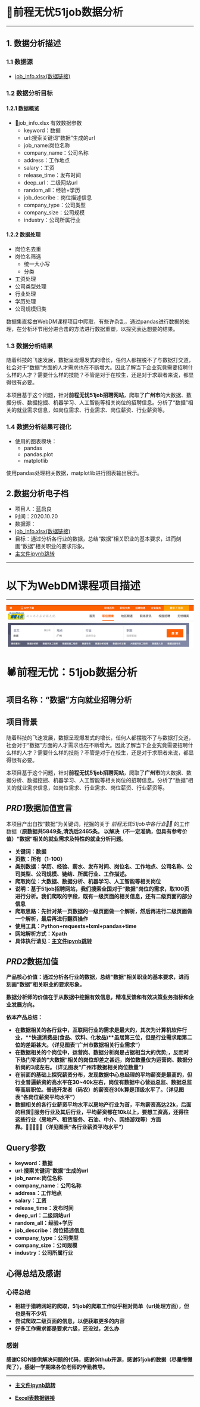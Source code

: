 # 🦠前程无忧51job数据分析

---

## 1. 数据分析描述

### 1.1 数据源

- [job_info.xlsx(数据链接)](https://gitee.com/Owenzhh/pandas_final/blob/master/Prj_51job/%E6%B8%85%E6%B4%97%E5%90%8Ejob_info.xlsx)

### 1.2 数据分析目标

#### 1.2.1 数据概览

- 📁job_info.xlsx 有效数据参数
  * keyword：数据
  * url:搜索关键词“数据”生成的url
  * job_name:岗位名称
  * company_name：公司名称
  * address：工作地点
  * salary：工资
  * release_time：发布时间
  * deep_url：二级网站url
  * random_all：经验+学历
  * job_describe：岗位描述信息
  * company_type：公司类型
  * company_size：公司规模
  * industry：公司所属行业

#### 1.2.2 数据处理

- 岗位名去重
- 岗位名筛选
  - 统一大小写
  - 分类
- 工资处理
- 公司类型处理
- 行业处理
- 学历处理
- 公司规模归类

数据集直接由WebDM课程项目中爬取，有些许杂乱，通过pandas进行数据的处理，在分析环节用分进合击的方法进行数据重塑，以探究表达想要的结果。

### 1.3 数据分析结果

随着科技的飞速发展，数据呈现爆发式的增长，任何人都摆脱不了与数据打交道，社会对于“数据”方面的人才需求也在不断增大。因此了解当下企业究竟需要招聘什么样的人才？需要什么样的技能？不管是对于在校生，还是对于求职者来说，都显得很有必要。

本项目基于这个问题，针对**前程无忧51job招聘网站**，爬取了**广州市**的大数据、数据分析、数据挖掘、机器学习、人工智能等相关岗位的招聘信息。分析了“数据”相关的就业需求信息，如岗位需求、行业需求、岗位薪资、行业薪资等。

### 1.4 数据分析结果可视化

- 使用的图表模块：
  - pandas
  - pandas.plot
  - matplotlib

使用pandas处理相关数据，matplotlib进行图表输出展示。

## 2.数据分析电子档

- 项目人：蓝启良
- 时间：2020.10.20
- 数据源：
- [job_info.xlsx(数据链接)](https://gitee.com/Owenzhh/pandas_final/blob/master/Prj_51job/%E6%B8%85%E6%B4%97%E5%90%8Ejob_info.xlsx)
- 目标：通过分析各行业的数据，总结“数据”相关职业的基本要求，进而刻画“数据”相关职业的要求形象。
- [主文件ipynb跳转](https://gitee.com/Owenzhh/pandas_final/blob/master/Prj_51job/get_job.ipynb)

---

# 以下为WebDM课程项目描述

---

![51job](home.png)

# 🕷前程无忧：51job数据分析

## 项目名称：“数据”方向就业招聘分析

## 项目背景

随着科技的飞速发展，数据呈现爆发式的增长，任何人都摆脱不了与数据打交道，社会对于“数据”方面的人才需求也在不断增大。因此了解当下企业究竟需要招聘什么样的人才？需要什么样的技能？不管是对于在校生，还是对于求职者来说，都显得很有必要。

本项目基于这个问题，针对**前程无忧51job招聘网站**，爬取了**广州市**的大数据、数据分析、数据挖掘、机器学习、人工智能等相关岗位的招聘信息。分析了“数据”相关的就业需求信息，如岗位需求、行业需求、岗位薪资、行业薪资等。

## *PRD1*数据加值宣言

本项目产出自按“数据”为关键词，挖掘的关于 *前程无忧51job中各行业* 的工作数据（<b>原数据共5849条,清洗后2465条。
以解决（不一定准确，但具有参考价值）“数据”相关的就业需求及特性的就业分析问题。

* 关键词：数据
* 页数：所有（1-100）
* 类别数据：学历、经验、薪水、发布时间、岗位名、工作地点、公司名称、公司类型、公司规模、链结、所属行业、工作描述。
* 爬取岗位：大数据、数据分析、机器学习、人工智能等相关岗位
* 说明：基于51job招聘网站，我们搜索全国对于“数据”岗位的需求，取100页进行分析。我们爬取的字段，既有一级页面的相关信息，还有二级页面的部分信息
* 爬取思路：先针对某一页数据的一级页面做一个解析，然后再进行二级页面做一个解析，最后再进行翻页操作
* 使用工具：Python+requests+lxml+pandas+time
* 网站解析方式：Xpath
* 具体执行请见：[主文件ipynb跳转](https://gitee.com/Owenzhh/pandas_final/blob/master/Prj_51job/get_job.ipynb)

## *PRD2*数据加值

产品核心价值：通过分析各行业的数据，总结“数据”相关职业的基本要求，进而刻画“数据”相关职业的要求形象。

数据分析师的价值在于从数据中挖掘有效信息，精准反馈和有效决策业务指标和企业发展方向。

<b>依本产品总结：</b>

- 在数据相关的各行业中，**互联网行业**的需求是最大的，其次为**计算机软件行业**，**快速消费品(食品、饮料、化妆品)**虽居第三位，但是行业需求距第二位的差距甚大。（详见图表“广州市数据相关行业需求”）
- 在数据相关的个岗位中，**运营岗、数据分析岗**是占据相当大的优势;，反而时下热门常谈的“大数据”相关的岗位却差之甚远，岗位数量仅为**运营岗、数据分析岗**的3成左右。（详见图表“广州市数据相关岗位数量”）
- 在前面的基础上探究薪资分布，发现**数据中心总经理**的平均薪资是最高的，但行业普遍薪资的高水平在30~40k左右，岗位有数据中心营运总监、数据总监等高层职位。普通开发者（码农）的薪资在30k算是顶级水平了。（详见图表“各岗位薪资平均水平”）
- 数据相关的各行业薪资平均水平以**房地产**行业为首，平均薪资高达22k，后面的**租赁服务**行业及其后行业，平均薪资都在10k以上，要想工资高，还得往这些行业（房地产、租赁服务、石油、中介、网络游戏等）方面靠。（详见图表“各行业薪资平均水平“）

## Query参数

* keyword：数据
* url:搜索关键词“数据”生成的url
* job_name:岗位名称
* company_name：公司名称
* address：工作地点
* salary：工资
* release_time：发布时间
* deep_url：二级网站url
* random_all：经验+学历
* job_describe：岗位描述信息
* company_type：公司类型
* company_size：公司规模
* industry：公司所属行业


## 心得总结及感谢

### 心得总结

- 相较于猎聘网站的爬取，51job的爬取工作似乎相对简单（url处理方面），但也是有不少坑
- 尝试爬取二级页面的信息，以便获取更多的内容
- 好多工作需求都是要求六级，还没过，怎么办

### 感谢

感谢CSDN提供解决问题的代码，感谢Github开源，感谢51job的数据（尽量慢慢爬了），感谢一学期来各位老师的辛勤教导。

---

* [主文件ipynb跳转](https://gitee.com/Owenzhh/pandas_final/blob/master/Prj_51job/get_job.ipynb)

* [Excel表数据链接](https://gitee.com/Owenzhh/pandas_final/blob/master/Prj_51job/%E6%B8%85%E6%B4%97%E5%90%8Ejob_info.xlsx)
